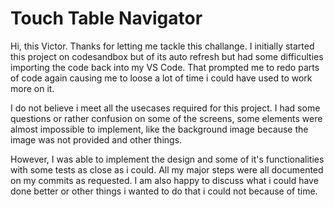 # Touch Table Navigator

Hi, this Victor. Thanks for letting me tackle this challange. I initially started this project on codesandbox but of its auto refresh but had some difficulties importing the code back into my VS Code. That prompted me to redo parts of code again causing me to loose a lot of time i could have used to work more on it.

I do not believe i meet all the usecases required for this project. I had some questions or rather confusion on some of the screens, some elements were almost impossible to implement, like the background image because the image was not provided and other things. 

However, I was able to implement the design and some of it's functionalities with some tests as close as i could. All my major steps were all documented on my commits as requested. I am also happy to discuss what i could have done better or other things i wanted to do that i could not because of time.



